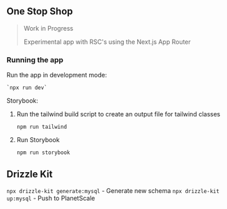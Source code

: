 ## One Stop Shop

> Work in Progress
>
> Experimental app with RSC's using the Next.js App Router

### Running the app

Run the app in development mode:

    `npx run dev`

Storybook:

1. Run the tailwind build script to create an output file for tailwind classes

   `npm run tailwind`

2. Run Storybook

   `npm run storybook`

## Drizzle Kit

`npx drizzle-kit generate:mysql` - Generate new schema
`npx drizzle-kit up:mysql` - Push to PlanetScale
